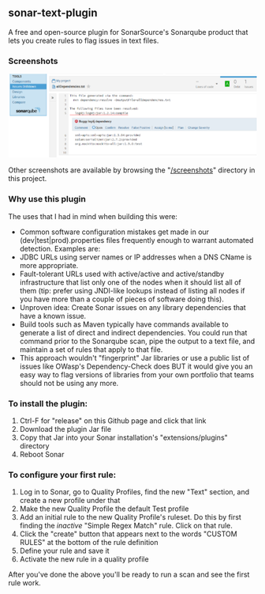 ## sonar-text-plugin
A free and open-source plugin for SonarSource's Sonarqube product that lets you create rules to flag issues in text files.

### Screenshots

<img src=screenshots/Screenshot_IssueDrilldown_DependencyIssue.png>

Other screenshots are available by browsing the "<a href="screenshots/">/screenshots</a>" directory in this project.

### Why use this plugin

The uses that I had in mind when building this were:

* Common software configuration mistakes get made in our (dev|test|prod).properties files frequently enough to warrant automated detection. Examples are:
 * JDBC URLs using server names or IP addresses when a DNS CName is more appropriate.
 * Fault-tolerant URLs used with active/active and active/standby infrastructure that list only one of the nodes when it should list all of them (tip: prefer using JNDI-like lookups instead of listing all nodes if you have more than a couple of pieces of software doing this).
* Unproven idea: Create Sonar issues on any library dependencies that have a known issue.
 * Build tools such as Maven typically have commands available to generate a list of direct and indirect dependencies. You could run that command prior to the Sonarqube scan, pipe the output to a text file, and maintain a set of rules that apply to that file.
 * This approach wouldn't "fingerprint" Jar libraries or use a public list of issues like OWasp's Dependency-Check does BUT it would give you an easy way to flag versions of libraries from your own portfolio that teams should not be using any more.

### To install the plugin:
1. Ctrl-F for "release" on this Github page and click that link
2. Download the plugin Jar file
3. Copy that Jar into your Sonar installation's "extensions/plugins" directory
4. Reboot Sonar

### To configure your first rule:
1. Log in to Sonar, go to Quality Profiles, find the new "Text" section, and create a new profile under that
2. Make the new Quality Profile the default Test profile
3. Add an initial rule to the new Quality Profile's ruleset. Do this by first finding the _inactive_ "Simple Regex Match" rule. Click on that rule.
4. Click the "create" button that appears next to the words "CUSTOM RULES" at the bottom of the rule definition
5. Define your rule and save it
6. Activate the new rule in a quality profile

After you've done the above you'll be ready to run a scan and see the first rule work.

